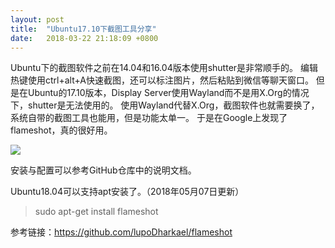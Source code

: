 ```yaml
---
layout: post
title:  "Ubuntu17.10下截图工具分享"
date:   2018-03-22 21:18:09 +0800
---
```


Ubuntu下的截图软件之前在14.04和16.04版本使用shutter是非常顺手的。
编辑热键使用ctrl+alt+A快速截图，还可以标注图片，然后粘贴到微信等聊天窗口。
但是在Ubuntu的17.10版本，Display Server使用Wayland而不是用X.Org的情况下，shutter是无法使用的。
使用Wayland代替X.Org，截图软件也就需要换了，系统自带的截图工具也能用，但是功能太单一。
于是在Google上发现了flameshot，真的很好用。

![](https://github.com/lupoDharkael/flameshot/raw/master/img/appPreview/animatedUsage.gif)

安装与配置可以参考GitHub仓库中的说明文档。

Ubuntu18.04可以支持apt安装了。（2018年05月07日更新）

> sudo apt-get install flameshot

参考链接：https://github.com/lupoDharkael/flameshot
